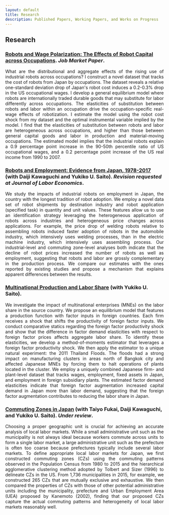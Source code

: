 ```yaml
---
layout: default
title: Research
description: Published Papers, Working Papers, and Works on Progress
---
```


## Research

### [Robots and Wage Polarization: The Effects of Robot Capital across Occupations](./assets/papers/draft_JMP_adachi_latest.pdf). *Job Market Paper*.

<p align="justify">What are the distributional and aggregate effects of the rising use of industrial robots across occupations? I construct a novel dataset that tracks the cost of robots from Japan by occupations. The dataset reveals a relative one-standard deviation drop of Japan's robot cost induces a 0.2-0.3% drop in the US occupational wages. I develop a general equilibrium model where robots are internationally traded durable goods that may substitute for labor differently across occupations. The elasticities of substitution between robots and labor within an occupation drive the occupation-specific real-wage effects of robotization. I estimate the model using the robot cost shock from my dataset and the optimal instrumental variable implied by the model. I find that the elasticities of substitution between robots and labor are heterogeneous across occupations, and higher than those between general capital goods and labor in production and material-moving occupations. The estimated model implies that the industrial robots explain a 0.9 percentage point increase in the 90-50th percentile ratio of US occupational wages, and a 0.2 percentage point increase of the US real income from 1990 to 2007.</p>



### [Robots and Employment: Evidence from Japan, 1978-2017](./assets/papers/robot_japan_latest.pdf) (with Daiji Kawaguchi and Yukiko U. Saito). *Revision requested at Journal of Labor Economics*.

<p align="justify">We study the impacts of industrial robots on employment in Japan, the country with the longest tradition of robot adoption. We employ a novel data set of robot shipments by destination industry and robot application (specified task) in quantity and unit values. These features allow us to use an identification strategy leveraging the heterogeneous application of robots across industries and heterogeneous price changes across applications. For example, the price drop of welding robots relative to assembling robots induced faster adoption of robots in the automobile industry, which intensively uses welding processes, than in the electric machine industry, which intensively uses assembling process. Our industrial-level and commuting zone-level analyses both indicate that the decline of robot prices increased the number of robots as well as employment, suggesting that robots and labor are grossly complementary in the production process. We compare our estimates with the ones reported by existing studies and propose a mechanism that explains apparent differences between the results.</p>



### [Multinational Production and Labor Share](./assets/papers/multinational_thaiflood_latest.pdf) (with Yukiko U. Saito).

<p align="justify">We investigate the impact of multinational enterprises (MNEs) on the
labor share in the source country. We propose an equilibrium model
that features a production function with factor inputs in foreign
countries. Each firm receives a shock that shifts the productivity
of foreign factor inputs. We conduct comparative statics regarding
the foreign factor productivity shock and show that the difference
in factor demand elasticities with respect to foreign factor prices
affects aggregate labor share. To identify these elasticities, we
develop a method-of-moments estimator that leverages a foreign factor
productivity shock. We then apply the estimator to a unique natural
experiment: the 2011 Thailand Floods. The floods had a strong impact
on manufacturing clusters in areas north of Bangkok city and affected
Japanese MNEs by forcing them to halt operations of plants located
in the cluster. We employ a uniquely combined Japanese firm- and plant-level
dataset that tracks wages, employment, fixed assets in Japan, and
employment in foreign subsidiary plants. The estimated factor demand
elasticities indicate that foreign factor augmentation increased capital
demand in Japan more than labor demand, suggesting that the foreign
  factor augmentation contributes to reducing the labor share in Japan.</p>



### [Commuting Zones in Japan](./assets/papers/commuting_zone_latest.pdf) (with Taiyo Fukai, Daiji Kawaguchi, and Yukiko U. Saito). *Under review*.

<p align="justify">Choosing a proper geographic unit is crucial for achieving an accurate analysis of local labor markets. While a small administrative unit such as the municipality is not always ideal because workers commute across units to form a single labor market, a large administrative unit such as the prefecture is often too coarse because prefectures typically include several labor markets. To define appropriate local labor markets for Japan, we first constructed commuting zones (CZs) using the commuting patterns observed in the Population Census from 1980 to 2015 and the hierarchical agglomerative clustering method adopted by Tolbert and Sizer (1996) to delineate CZs in the US. From 1,736 municipalities in 2015, for example, we constructed 265 CZs that are mutually exclusive and exhaustive. We then compared the properties of CZs with those of other potential administrative units including the municipality, prefecture and Urban Employment Area (UEA) proposed by Kanemoto (2002), finding that our proposed CZs capture the actual commuting patterns and heterogeneity of local labor markets reasonably well.</p>

